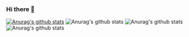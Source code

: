 ### Hi there 👋

[![Anurag's github stats](https://github-readme-stats.vercel.app/api?username=Qingrenn)](https://github.com/anuraghazra/github-readme-stats)
![Anurag's github stats](https://github-readme-stats.vercel.app/api?username=Qingrenn&count_private=true)
![Anurag's github stats](https://github-readme-stats.vercel.app/api?username=Qingrenn&show_icons=true)
![Anurag's github stats](https://github-readme-stats.vercel.app/api?username=Qingrenn&show_icons=true&theme=dark)

<!--
**Qingrenn/Qingrenn** is a ✨ _special_ ✨ repository because its `README.md` (this file) appears on your GitHub profile.



Here are some ideas to get you started:

- 🔭 I’m currently working on ...
- 🌱 I’m currently learning ...
- 👯 I’m looking to collaborate on ...
- 🤔 I’m looking for help with ...
- 💬 Ask me about ...
- 📫 How to reach me: ...
- 😄 Pronouns: ...
- ⚡ Fun fact: ...
-->
